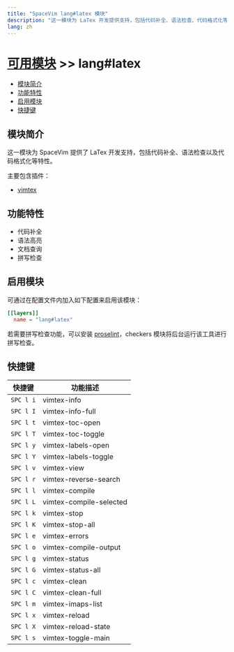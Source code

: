 ```yaml
---
title: "SpaceVim lang#latex 模块"
description: "这一模块为 LaTex 开发提供支持，包括代码补全、语法检查、代码格式化等特性。"
lang: zh
---
```


# [可用模块](../../) >> lang#latex

<!-- vim-markdown-toc GFM -->

- [模块简介](#模块简介)
- [功能特性](#功能特性)
- [启用模块](#启用模块)
- [快捷键](#快捷键)

<!-- vim-markdown-toc -->

## 模块简介

这一模块为 SpaceVim 提供了 LaTex 开发支持，包括代码补全、语法检查以及代码格式化等特性。

主要包含插件：

- [vimtex](https://github.com/lervag/vimtex)

## 功能特性

- 代码补全
- 语法高亮
- 文档查询
- 拼写检查

## 启用模块

可通过在配置文件内加入如下配置来启用该模块：

```toml
[[layers]]
  name = "lang#latex"
```

若需要拼写检查功能，可以安装 [proselint](http://proselint.com/)，checkers 模块将后台运行该工具进行拼写检查。

## 快捷键

| 快捷键    | 功能描述                |
| --------- | ----------------------- |
| `SPC l i` | vimtex-info             |
| `SPC l I` | vimtex-info-full        |
| `SPC l t` | vimtex-toc-open         |
| `SPC l T` | vimtex-toc-toggle       |
| `SPC l y` | vimtex-labels-open      |
| `SPC l Y` | vimtex-labels-toggle    |
| `SPC l v` | vimtex-view             |
| `SPC l r` | vimtex-reverse-search   |
| `SPC l l` | vimtex-compile          |
| `SPC l L` | vimtex-compile-selected |
| `SPC l k` | vimtex-stop             |
| `SPC l K` | vimtex-stop-all         |
| `SPC l e` | vimtex-errors           |
| `SPC l o` | vimtex-compile-output   |
| `SPC l g` | vimtex-status           |
| `SPC l G` | vimtex-status-all       |
| `SPC l c` | vimtex-clean            |
| `SPC l C` | vimtex-clean-full       |
| `SPC l m` | vimtex-imaps-list       |
| `SPC l x` | vimtex-reload           |
| `SPC l X` | vimtex-reload-state     |
| `SPC l s` | vimtex-toggle-main      |
